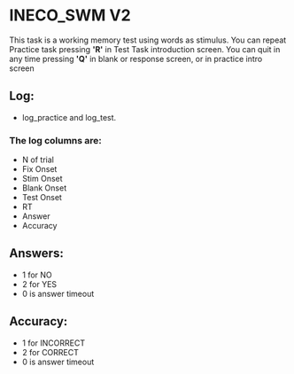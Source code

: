 # INECO_SWM V2
This task is a working memory test using words as stimulus. 
You can repeat Practice task pressing **'R'** in Test Task introduction screen.
You can quit in any time pressing **'Q'** in blank or response screen, or in practice intro screen 

## Log:
* log_practice and log_test. 

### The log columns are:
* N of trial
* Fix Onset
* Stim Onset
* Blank Onset
* Test Onset
* RT
* Answer
* Accuracy

## Answers:
* 1 for NO
* 2 for YES
* 0 is answer timeout

## Accuracy: 
* 1 for INCORRECT
* 2 for CORRECT
* 0 is answer timeout
